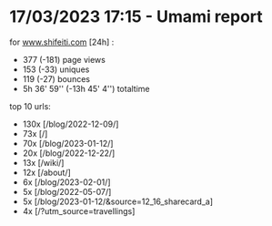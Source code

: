 # 17/03/2023 17:15 - Umami report
for www.shifeiti.com [24h] :

 - 377 (-181) page views
 - 153 (-33) uniques
 - 119 (-27) bounces
 - 5h 36' 59'' (-13h 45' 4'') totaltime


top 10 urls:
 - 130x [/blog/2022-12-09/]
 - 73x [/]
 - 70x [/blog/2023-01-12/]
 - 20x [/blog/2022-12-22/]
 - 13x [/wiki/]
 - 12x [/about/]
 - 6x [/blog/2023-02-01/]
 - 5x [/blog/2022-05-07/]
 - 5x [/blog/2023-01-12/&source=12_16_sharecard_a]
 - 4x [/?utm_source=travellings]


